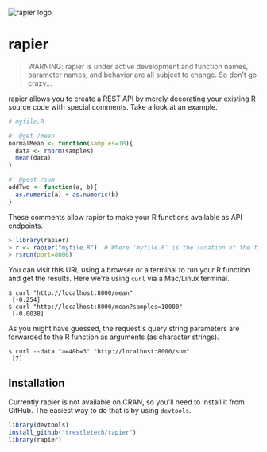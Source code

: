 ![rapier logo](http://rapier.trestletech.com/components/images/rapier-med.png)

# rapier

> WARNING: rapier is under active development and function names, parameter names, and behavior are all subject to change. So don't go crazy...

rapier allows you to create a REST API by merely decorating your existing R source code with special comments. Take a look at an example.

```r
# myfile.R

#' @get /mean
normalMean <- function(samples=10){
  data <- rnorm(samples)
  mean(data)
}

#' @post /sum
addTwo <- function(a, b){
  as.numeric(a) + as.numeric(b)
}
```

These comments allow rapier to make your R functions available as API endpoints. 

```r
> library(rapier)
> r <- rapier("myfile.R")  # Where 'myfile.R' is the location of the file shown above
> r$run(port=8000)
```

You can visit this URL using a browser or a terminal to run your R function and get the results. Here we're using `curl` via a Mac/Linux terminal.

```
$ curl "http://localhost:8000/mean"
 [-0.254]
$ curl "http://localhost:8000/mean?samples=10000"
 [-0.0038]
```  

As you might have guessed, the request's query string parameters are forwarded to the R function as arguments (as character strings).

```
$ curl --data "a=4&b=3" "http://localhost:8000/sum"
 [7]
```

## Installation

Currently rapier is not available on CRAN, so you'll need to install it from GitHub. The easiest way to do that is by using `devtools`.

```r
library(devtools)
install_github("trestletech/rapier")
library(rapier)
```

